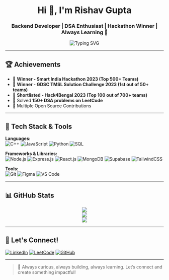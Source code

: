 <h1 align="center">Hi 👋, I'm Rishav Gupta</h1>
<h3 align="center">Backend Developer | DSA Enthusiast | Hackathon Winner | Always Learning 🚀</h3>

<p align="center">
  <img src="https://readme-typing-svg.demolab.com?font=Fira+Code&size=22&pause=1000&center=true&vCenter=true&width=440&lines=Backend+Developer;DSA+Grinder;Open+Source+Contributor;Always+Learning+New+Techs!" alt="Typing SVG" />
</p>

---

## 🏆 Achievements

- 🥇 **Winner - Smart India Hackathon 2023 (Top 500+ Teams)**
- 🥇 **Winner - GDSC TMSL Solution Challenge 2023 (1st out of 50+ teams)**
- 🥈 **Shortlisted - Hack4Bengal 2023 (Top 100 out of 700+ teams)**
- 💪 Solved **150+ DSA problems on LeetCode**
- 🏅 Multiple Open Source Contributions

---

## 🚀 Tech Stack & Tools

**Languages:**  
![C++](https://img.shields.io/badge/-C++-00599C?style=flat-square&logo=cplusplus&logoColor=white)
![JavaScript](https://img.shields.io/badge/-JavaScript-F7DF1E?style=flat-square&logo=javascript&logoColor=black)
![Python](https://img.shields.io/badge/-Python-3776AB?style=flat-square&logo=python&logoColor=white)
![SQL](https://img.shields.io/badge/-SQL-003B57?style=flat-square&logo=mysql&logoColor=white)

**Frameworks & Libraries:**  
![Node.js](https://img.shields.io/badge/-Node.js-339933?style=flat-square&logo=node.js&logoColor=white)
![Express.js](https://img.shields.io/badge/-Express.js-000000?style=flat-square&logo=express&logoColor=white)
![React.js](https://img.shields.io/badge/-React-61DAFB?style=flat-square&logo=react&logoColor=black)
![MongoDB](https://img.shields.io/badge/-MongoDB-47A248?style=flat-square&logo=mongodb&logoColor=white)
![Supabase](https://img.shields.io/badge/-Supabase-3ECF8E?style=flat-square&logo=supabase&logoColor=white)
![TailwindCSS](https://img.shields.io/badge/-TailwindCSS-06B6D4?style=flat-square&logo=tailwindcss&logoColor=white)

**Tools:**  
![Git](https://img.shields.io/badge/-Git-F05032?style=flat-square&logo=git&logoColor=white)
![Figma](https://img.shields.io/badge/-Figma-F24E1E?style=flat-square&logo=figma&logoColor=white)
![VS Code](https://img.shields.io/badge/-VS%20Code-007ACC?style=flat-square&logo=visual-studio-code&logoColor=white)

---

## 📊 GitHub Stats  

<p align="center">
  <img src="https://github-readme-stats.vercel.app/api?username=rishav7781&show_icons=true&theme=radical&count_private=true" />
  <br/>
  <img src="https://github-readme-streak-stats.herokuapp.com/?user=rishav7781&theme=radical" />
  <br/>
  <img src="https://github-readme-stats.vercel.app/api/top-langs/?username=rishav7781&layout=compact&theme=radical" />
</p>

---

## 📣 Let's Connect!

[![LinkedIn](https://img.shields.io/badge/-LinkedIn-0A66C2?style=for-the-badge&logo=linkedin&logoColor=white)](https://linkedin.com/in/rishavgupta)
[![LeetCode](https://img.shields.io/badge/-LeetCode-FFA116?style=for-the-badge&logo=LeetCode&logoColor=black)](https://leetcode.com/code-rishav49/)
[![GitHub](https://img.shields.io/badge/-GitHub-181717?style=for-the-badge&logo=github&logoColor=white)](https://github.com/rishav7781)

---

> 🚀 Always curious, always building, always learning. Let’s connect and create something impactful!

